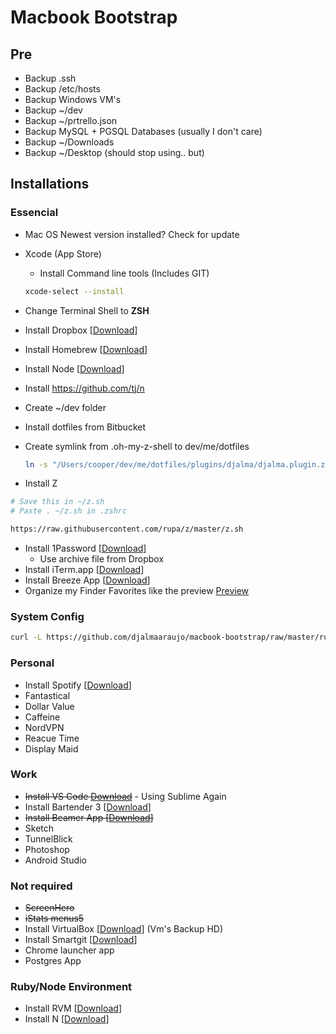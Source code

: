 # Macbook Bootstrap

## Pre
- Backup .ssh
- Backup /etc/hosts
- Backup Windows VM's
- Backup ~/dev
- Backup ~/prtrello.json
- Backup MySQL + PGSQL Databases (usually I don't care)
- Backup ~/Downloads
- Backup ~/Desktop (should stop using.. but)

## Installations

### Essencial
- Mac OS Newest version installed? Check for update
- Xcode (App Store)
  - Install Command line tools (Includes GIT)
  ```bash
  xcode-select --install
  ```

- Change Terminal Shell to **ZSH**
- Install Dropbox [[Download](http://dropbox.com/)]
- Install Homebrew [[Download](http://mxcl.github.io/homebrew/)]
- Install Node [[Download](http://nodejs.org/)]
- Install https://github.com/tj/n
- Create ~/dev folder
- Install dotfiles from Bitbucket
- Create symlink from .oh-my-z-shell to dev/me/dotfiles
	```bash
	ln -s "/Users/cooper/dev/me/dotfiles/plugins/djalma/djalma.plugin.zsh" /Users/cooper/.oh-my-zsh/plugins/djalma/djalma.plugin.zsh
	```
- Install Z
```bash
# Save this in ~/z.sh
# Paste . ~/z.sh in .zshrc

https://raw.githubusercontent.com/rupa/z/master/z.sh
```

- Install 1Password [[Download](https://agilebits.com/onepassword)]
	- Use archive file from Dropbox
- Install iTerm.app [[Download](http://www.iterm2.com/#/section/home)]
- Install Breeze App [[Download](http://www.autumnapps.com/breeze/)]
- Organize my Finder Favorites like the preview [Preview](http://cl.ly/image/2V3s3I0i3O2n)

### System Config
```bash
curl -L https://github.com/djalmaaraujo/macbook-bootstrap/raw/master/run-me.sh | sh
```

### Personal
- Install Spotify [[Download](http://spotify.com/)]
- Fantastical
- Dollar Value
- Caffeine
- NordVPN
- Reacue Time
- Display Maid

### Work
- ~~Install VS Code [Download](https://code.visualstudio.com/)~~ - Using Sublime Again 
- Install Bartender 3  [[Download](https://www.macbartender.com)]
- ~~Install Beamer App [[Download](http://beamer-app.com/download?cid=275562564.1437688109)]~~
- Sketch
- TunnelBlick
- Photoshop
- Android Studio

### Not required
- ~~ScreenHero~~
- ~~iStats menus5~~
- Install VirtualBox [[Download](https://www.virtualbox.org/)] (Vm's Backup HD)
- Install Smartgit [[Download](http://www.syntevo.com/smartgithg/)]
- Chrome launcher app
- Postgres App

### Ruby/Node Environment
- Install RVM  [[Download](https://rvm.io/)]
- Install N  [[Download](https://github.com/tj/n)]
